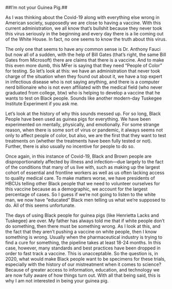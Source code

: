 ##I’m not your Guinea Pig.##

As I was thinking about the Covid-19 along with everything else wrong in American society, supposedly we are close to having a vaccine. With this current administration, we all know that’s bullshit because they never took this virus seriously in the beginning and every day there is a lie coming out of the White House. In fact, no one seems to know the truth about this virus. 

The only one that seems to have any common sense is Dr. Anthony Fauci but now all of a sudden, with the help of Bill Gates (that’s right, the same Bill Gates from Microsoft) there are claims that there is a vaccine. And to make this even more dumb, this MFer is saying that they need “People of Color” for testing. So let’s look at this: we have an administration that never took charge of the situation when they found out about it, we have a top expert in infectious disease who is not saying anything, and there is a computer nerd billionaire who is not even affiliated with the medical field (who never graduated from college, btw) who is helping to develop a vaccine that he wants to test on Black people. Sounds like another  modern-day Tuskegee Institute Experiment if you ask me. 

Let’s look at the history of why this sounds messed up. For so long, Black People have been used as guinea pigs for everything. We have been experimented on mentally, physically, and emotionally. For some strange reason, when there is some sort of virus or pandemic, it always seems not only to affect people of color, but also, we are the first that they want to test treatments on (whether the treatments have been fully tested or not). Further, there is also usually no incentive for people to do so. 

Once again, in this instance of Covid-19, Black and Brown people are disproportionately affected by illness and infection—due largely to the fact of the conditions that many of us live with, such as making up the largest cohort of essential and frontline workers as well as us often lacking access to quality medical care. To make matters worse, we have presidents of HBCUs telling other Black people that we need to volunteer ourselves for this vaccine because as a demographic, we account for the largest percentage of cases. So I guess if we’re not going to listen to the white man, we now have “educated” Black men telling us what we’re supposed to do. All of this seems unfortunate. 

The days of using Black people for guinea pigs (like Henrietta Lacks and Tuskegee) are over. My father has always told me that if white people don’t do something, then there must be something wrong. As I look at this, and the fact that they aren’t pushing a vaccine on white people, then I know something is wrong. Usually when the pharmaceutical industry is trying to find a cure for something, the pipeline takes at least 18-24 months. In this case, however, many standards and best practices have been dropped in order to fast track a vaccine. This is unacceptable. So the question is, in 2020, what would make Black people want to be specimens for these trials, especially with the history of our mistreatment when it comes to science? Because of greater access to information, education, and technology we are now fully aware of how things turn out. With all that being said, this is why I am not interested in being your guinea pig. 
